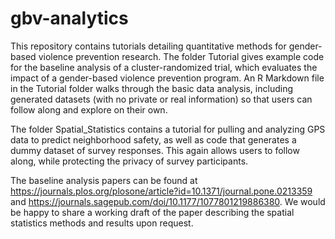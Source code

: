 # gbv-analytics
This repository contains tutorials detailing quantitative methods for gender-based violence prevention research. The folder Tutorial gives example code for the baseline analysis of a cluster-randomized trial, which evaluates the impact of a gender-based violence prevention program. An R Markdown file in the Tutorial folder walks through the basic data analysis, including generated datasets (with no private or real information) so that users can follow along and explore on their own. 

The folder Spatial_Statistics contains a tutorial for pulling and analyzing GPS data to predict neighborhood safety, as well as code that generates a dummy dataset of survey responses. This again allows users to follow along, while protecting the privacy of survey participants. 

The baseline analysis papers can be found at https://journals.plos.org/plosone/article?id=10.1371/journal.pone.0213359 and https://journals.sagepub.com/doi/10.1177/1077801219886380. We would be happy to share a working draft of the paper describing the spatial statistics methods and results upon request. 
